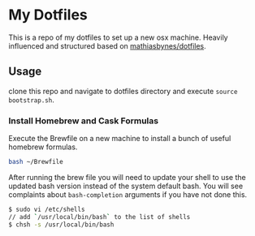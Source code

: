 # My Dotfiles
This is a repo of my dotfiles to set up a new osx machine.  Heavily influenced and structured based on [mathiasbynes/dotfiles](https://github.com/mathiasbynens/dotfiles).

## Usage
clone this repo and navigate to dotfiles directory and execute `source bootstrap.sh`.  

### Install Homebrew and Cask Formulas
Execute the Brewfile on a new machine to install a bunch of useful homebrew formulas. 
```Bash
bash ~/Brewfile
```  

After running the brew file you will need to update your shell to use the updated bash version instead of the system default bash. You will see complaints about `bash-completion` arguments if you have not done this.  
```Bash
$ sudo vi /etc/shells
// add `/usr/local/bin/bash` to the list of shells
$ chsh -s /usr/local/bin/bash
```
